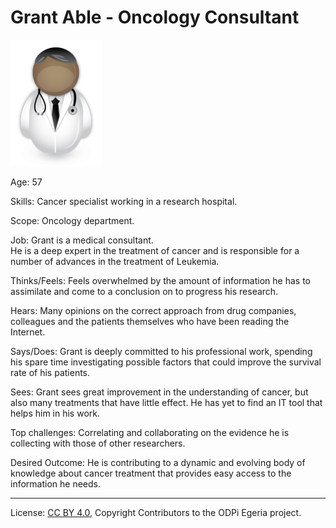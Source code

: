 <!-- SPDX-License-Identifier: CC-BY-4.0 -->
<!-- Copyright Contributors to the ODPi Egeria project. -->

# Grant Able - Oncology Consultant

![Icon](grant-able.png)

Age: 57

Skills: Cancer specialist working in a research hospital.

Scope: Oncology department.

Job: 
Grant is a medical consultant.  
He is a deep expert in the treatment of cancer and is responsible for a
number of advances in the treatment of Leukemia.

Thinks/Feels:
Feels overwhelmed by the amount of information he has to assimilate and
come to a conclusion on to progress his research.

Hears:
Many opinions on the correct approach from drug companies,
colleagues and the patients themselves who have been reading the Internet.

Says/Does:
Grant is deeply committed to his professional work,
spending his spare time investigating possible factors
that could improve the survival rate of his patients.

Sees:
Grant sees great improvement in the understanding of cancer,
but also many treatments that have little effect.
He has yet to find an IT tool that helps him in his work.

Top challenges:
Correlating and collaborating on the evidence he is collecting
with those of other researchers.

Desired Outcome:
He is contributing to a dynamic and evolving body of knowledge about
cancer treatment that provides easy access to the information he needs.


----
License: [CC BY 4.0](https://creativecommons.org/licenses/by/4.0/),
Copyright Contributors to the ODPi Egeria project.
